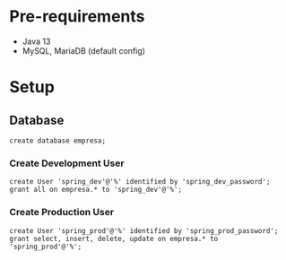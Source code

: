 # Pre-requirements

* Java 13
* MySQL, MariaDB (default config)

# Setup

## Database

`create database empresa;`  

### Create Development User 
`create User 'spring_dev'@'%' identified by 'spring_dev_password';`  
`grant all on empresa.* to 'spring_dev'@'%';`  

### Create Production User  
`create User 'spring_prod'@'%' identified by 'spring_prod_password';`  
`grant select, insert, delete, update on empresa.* to 'spring_prod'@'%';`

